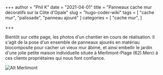 +++
author = "Phil K"
date = "2021-04-01"
title = "Panneaux cache mur décoratifs sur la Côte d'Opale"
slug = "hugo-coder-wiki"
tags = [
    "cache mur",
    "palissade",
    "panneau ajouré"
]
categories = [
    "cache mur",
]

+++

Bientôt sur cette page, les photos d'un chantier en cours de réalisation.
Il s'agit de la pose d'un ensemble de panneaux ajourés en matériau biocomposite pour cacher un vieux mur âbimé, et ainsi embellir le jardin d'une jolie petite maison individuelle située à Merlimont-Plage (62).Merci à ces clients propriétaires qui nous font confiance.

![Alt Merlimont](https://philk59.github.io/my-blog/static/images/merlimont.jpg)